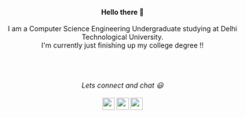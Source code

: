 <!--
### Hello there 👋
I am a Computer Science Engineering Undergraduate studying at Delhi Technological University.
-->
<!--
**shikharmaxx/shikharmaxx** is a ✨ _special_ ✨ repository because its `README.md` (this file) appears on your GitHub profile.
-->
<!--
- 🔭 I’m currently working on ... Data stucture and Algorithm 
- 🌱 I’m currently learning ... Web Development and NLP
-->

<p align="center">
  <b>Hello there 👋</b>
  <br><br>
  I am a Computer Science Engineering Undergraduate studying at Delhi Technological University.
  <br>
  I'm currently just finishing up my college degree !!
  <br>
</p>
<!--
<details>
  <summary>Some facts about me..</summary>
  <ul>
    <li>I love video games 🎮 </li>
    <li>Music 🎶 is the only thing keeping me sane during this quarantine.</li>
    <li>My favourites 💛: </li>
       <ul>
         <li><b>Tv series</b> : The Office </li>
         <li><b>Anime</b> : Jojo's Bizzare Adventure </li>
         <li><b>Music Artist</b> : Khalid and Sabrina Carpenter</li>
         <li><b>Video Game</b> : God of War and Grand theft Auto</li>
       </ul>
</details>
--> 
<p align="center">
<!--
<a href="https://medium.com/USER"><img src="https://img.shields.io/badge/medium-%2312100E.svg?&style=for-the-badge&logo=medium&logoColor=white" height=25></a> 
--> 
  <br>
  <br>
  <br>
  <i>Lets connect and chat 😃</i>
  <br>
  <br>
<a href="https://dev.to/shikharmaxx"><img src="https://img.shields.io/badge/DEV.TO-%230A0A0A.svg?&style=for-the-badge&logo=dev-dot-to&logoColor=white" height=25></a>
<a href="https://linkedin.com/in/shikharmalik/"><img src="https://img.shields.io/badge/-Linkedin-blue?&style=for-the-badge&logo=linkedin&logoColor=white" height=25></a>
<a href="https://twitter.com/Shikhar_Malik_"><img src="https://img.shields.io/badge/twitter-%231DA1F2.svg?&style=for-the-badge&logo=twitter&logoColor=white" height=25></a> 
</p>
